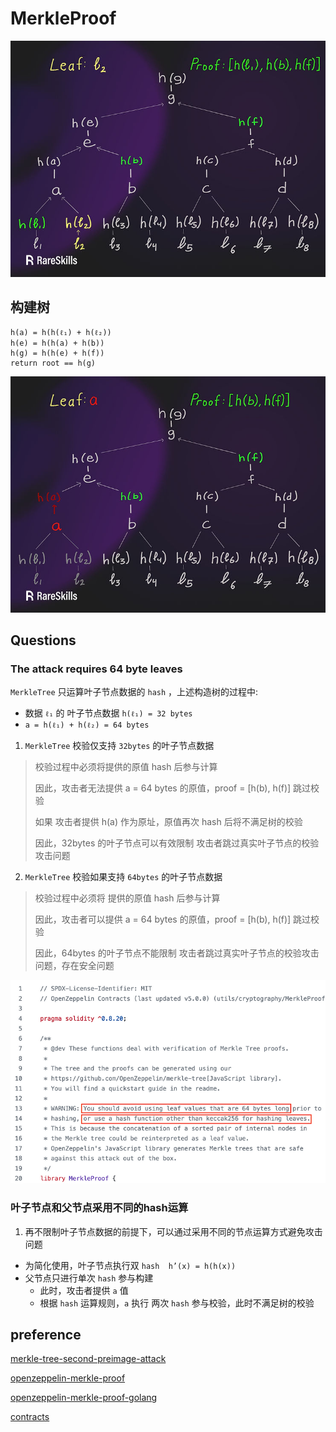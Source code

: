 # MerkleProof
![](./images/merkle_generate_root.png)
## 构建树
```text
h(a) = h(h(ℓ₁) + h(ℓ₂))
h(e) = h(h(a) + h(b))
h(g) = h(h(e) + h(f))
return root == h(g)
```
![](./images/merkle_generate_proof.png)

## Questions
### The attack requires 64 byte leaves
`MerkleTree` 只运算叶子节点数据的 `hash` ，上述构造树的过程中:
- 数据 `ℓ₁` 的 叶子节点数据 `h(ℓ₁) = 32 bytes`
- `a = h(ℓ₁) + h(ℓ₂) = 64 bytes`

1. `MerkleTree` 校验仅支持 `32bytes` 的叶子节点数据

> 校验过程中必须将提供的原值 hash 后参与计算
> 
> 因此，攻击者无法提供 a = 64 bytes 的原值，proof = [h(b), h(f)] 跳过校验
> 
> 如果 攻击者提供 h(a) 作为原址，原值再次 hash 后将不满足树的校验
> 
> 因此，32bytes 的叶子节点可以有效限制 攻击者跳过真实叶子节点的校验攻击问题

2. `MerkleTree` 校验如果支持 `64bytes` 的叶子节点数据

> 校验过程中必须将 提供的原值 hash 后参与计算
>
> 因此，攻击者可以提供 a = 64 bytes 的原值，proof = [h(b), h(f)] 跳过校验
> 
>  因此，64bytes 的叶子节点不能限制 攻击者跳过真实叶子节点的校验攻击问题，存在安全问题

![](./images/merkle_generate_tree.png)

### 叶子节点和父节点采用不同的hash运算
1. 再不限制叶子节点数据的前提下，可以通过采用不同的节点运算方式避免攻击问题
- 为简化使用，叶子节点执行双 `hash  h’(x) = h(h(x))`
- 父节点只进行单次 `hash` 参与构建
  - 此时，攻击者提供 `a` 值
  - 根据 `hash` 运算规则，`a` 执行 两次 `hash` 参与校验，此时不满足树的校验

## preference
[merkle-tree-second-preimage-attack](https://www.rareskills.io/post/merkle-tree-second-preimage-attack)

[openzeppelin-merkle-proof](https://github.com/OpenZeppelin/openzeppelin-contracts/blob/master/contracts/utils/cryptography/MerkleProof.sol)

[openzeppelin-merkle-proof-golang](https://github.com/FantasyJony/openzeppelin-merkle-tree-go)

[contracts](../ContractsHub/merkle_tree_prove/verify.sol)

